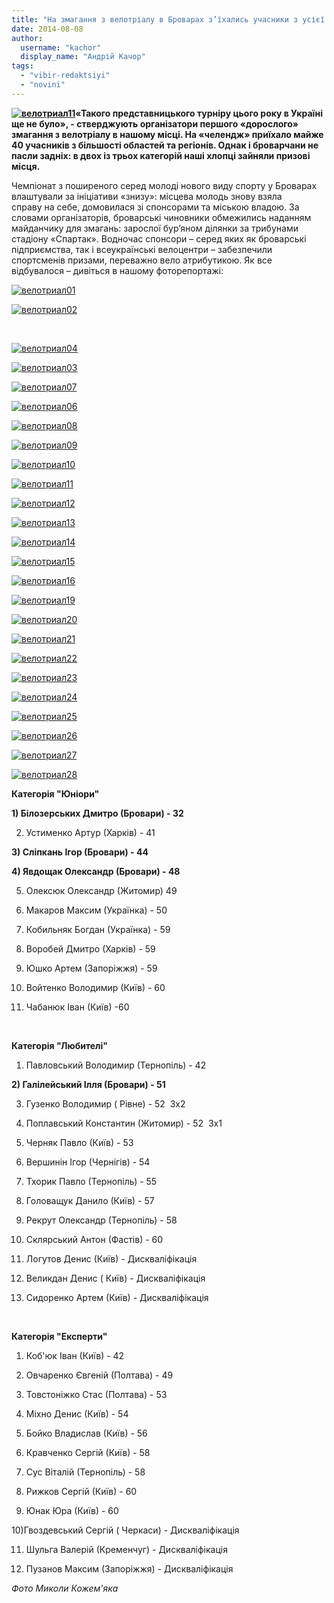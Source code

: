 ```yaml
---
title: "На змагання з велотріалу в Броварах з’їхались учасники з усієї країни"
date: 2014-08-08
author: 
  username: "kachor"
  display_name: "Андрій Качор"
tags: 
  - "vibir-redaktsiyi"
  - "novini"
---
```


**[![велотриал11](https://mpz.brovary.org/wp-content/uploads/2014/08/velotrial11.jpg)](https://mpz.brovary.org/wp-content/uploads/2014/08/velotrial11.jpg)«Такого представницького турніру цього року в Україні ще не було», - стверджують організатори першого «дорослого» змагання з велотріалу в нашому місці. На «челендж» приїхало майже 40 учасників з більшості областей та регіонів. Однак і броварчани не пасли задніх: в двох із трьох категорій наші хлопці зайняли призові місця.**

Чемпіонат з поширеного серед молоді нового виду спорту у Броварах влаштували за ініціативи «знизу»: місцева молодь знову взяла справу на себе, домовилася зі спонсорами та міською владою. За словами організаторів, броварські чиновники обмежились наданням майданчику для змагань: зарослої бур’яном ділянки за трибунами стадіону «Спартак». Водночас спонсори – серед яких як броварські підприємства, так і всеукраїнські велоцентри – забезпечили спортсменів призами, переважно вело атрибутикою. Як все відбувалося – дивіться в нашому фоторепортажі:

[![велотриал01](https://mpz.brovary.org/wp-content/uploads/2014/08/velotrial01.jpg)](https://mpz.brovary.org/wp-content/uploads/2014/08/velotrial01.jpg)

[![велотриал02](https://mpz.brovary.org/wp-content/uploads/2014/08/velotrial02.jpg)](https://mpz.brovary.org/wp-content/uploads/2014/08/velotrial02.jpg)

 

[![велотриал04](https://mpz.brovary.org/wp-content/uploads/2014/08/velotrial04.jpg)](https://mpz.brovary.org/wp-content/uploads/2014/08/velotrial04.jpg)

[![велотриал03](https://mpz.brovary.org/wp-content/uploads/2014/08/velotrial03.jpg)](https://mpz.brovary.org/wp-content/uploads/2014/08/velotrial03.jpg)

[![велотриал07](https://mpz.brovary.org/wp-content/uploads/2014/08/velotrial07.jpg)](https://mpz.brovary.org/wp-content/uploads/2014/08/velotrial07.jpg)

[![велотриал06](https://mpz.brovary.org/wp-content/uploads/2014/08/velotrial06.jpg)](https://mpz.brovary.org/wp-content/uploads/2014/08/velotrial06.jpg)

[![велотриал08](https://mpz.brovary.org/wp-content/uploads/2014/08/velotrial08.jpg)](https://mpz.brovary.org/wp-content/uploads/2014/08/velotrial08.jpg)

[![велотриал09](https://mpz.brovary.org/wp-content/uploads/2014/08/velotrial09.jpg)](https://mpz.brovary.org/wp-content/uploads/2014/08/velotrial09.jpg)

[![велотриал10](https://mpz.brovary.org/wp-content/uploads/2014/08/velotrial10.jpg)](https://mpz.brovary.org/wp-content/uploads/2014/08/velotrial10.jpg)

[![велотриал11](https://mpz.brovary.org/wp-content/uploads/2014/08/velotrial111.jpg)](https://mpz.brovary.org/wp-content/uploads/2014/08/velotrial111.jpg)

[![велотриал12](https://mpz.brovary.org/wp-content/uploads/2014/08/velotrial12.jpg)](https://mpz.brovary.org/wp-content/uploads/2014/08/velotrial12.jpg)

[![велотриал13](https://mpz.brovary.org/wp-content/uploads/2014/08/velotrial13.jpg)](https://mpz.brovary.org/wp-content/uploads/2014/08/velotrial13.jpg)

[![велотриал14](https://mpz.brovary.org/wp-content/uploads/2014/08/velotrial14.jpg)](https://mpz.brovary.org/wp-content/uploads/2014/08/velotrial14.jpg)

[![велотриал15](https://mpz.brovary.org/wp-content/uploads/2014/08/velotrial15.jpg)](https://mpz.brovary.org/wp-content/uploads/2014/08/velotrial15.jpg)

[![велотриал16](https://mpz.brovary.org/wp-content/uploads/2014/08/velotrial16.jpg)](https://mpz.brovary.org/wp-content/uploads/2014/08/velotrial16.jpg)

[![велотриал19](https://mpz.brovary.org/wp-content/uploads/2014/08/velotrial19.jpg)](https://mpz.brovary.org/wp-content/uploads/2014/08/velotrial19.jpg)

[![велотриал20](https://mpz.brovary.org/wp-content/uploads/2014/08/velotrial20.jpg)](https://mpz.brovary.org/wp-content/uploads/2014/08/velotrial20.jpg)

[![велотриал21](https://mpz.brovary.org/wp-content/uploads/2014/08/velotrial21.jpg)](https://mpz.brovary.org/wp-content/uploads/2014/08/velotrial21.jpg)

[![велотриал22](https://mpz.brovary.org/wp-content/uploads/2014/08/velotrial22.jpg)](https://mpz.brovary.org/wp-content/uploads/2014/08/velotrial22.jpg)

[![велотриал23](https://mpz.brovary.org/wp-content/uploads/2014/08/velotrial23.jpg)](https://mpz.brovary.org/wp-content/uploads/2014/08/velotrial23.jpg)

[![велотриал24](https://mpz.brovary.org/wp-content/uploads/2014/08/velotrial24.jpg)](https://mpz.brovary.org/wp-content/uploads/2014/08/velotrial24.jpg)

[![велотриал25](https://mpz.brovary.org/wp-content/uploads/2014/08/velotrial25.jpg)](https://mpz.brovary.org/wp-content/uploads/2014/08/velotrial25.jpg)

[![велотриал26](https://mpz.brovary.org/wp-content/uploads/2014/08/velotrial26.jpg)](https://mpz.brovary.org/wp-content/uploads/2014/08/velotrial26.jpg)

[![велотриал27](https://mpz.brovary.org/wp-content/uploads/2014/08/velotrial27.jpg)](https://mpz.brovary.org/wp-content/uploads/2014/08/velotrial27.jpg)

[![велотриал28](https://mpz.brovary.org/wp-content/uploads/2014/08/velotrial28.jpg)](https://mpz.brovary.org/wp-content/uploads/2014/08/velotrial28.jpg)

**Категорія "Юніори"**

**1) Білозерських Дмитро (Бровари) - 32**

2) Устименко Артур (Харків) - 41

**3) Сліпкань Ігор (Бровари) - 44**

**4) Явдощак Олександр (Бровари) - 48**

5) Олексюк Олександр (Житомир) 49

6) Макаров Максим (Українка) - 50

7) Кобильняк Богдан (Українка) - 59

8) Воробей Дмитро (Харків) - 59

9) Юшко Артем (Запоріжжя) - 59

10) Войтенко Володимир (Київ) - 60

11) Чабанюк Іван (Київ) -60

 

**Категорія "Любителі"**

1) Павловський Володимир (Тернопіль) - 42

**2) Галілейський Ілля (Бровари) - 51**

3) Гузенко Володимир ( Рівне) - 52  3х2

4) Поплавський Константин (Житомир) - 52  3х1

5) Черняк Павло (Київ) - 53

6) Вершинін Ігор (Чернігів) - 54

7) Тхорик Павло (Тернопіль) - 55

8) Головащук Данило (Київ) - 57

9) Рекрут Олександр (Тернопіль) - 58

10) Склярський Антон (Фастів) - 60

11) Логутов Денис (Київ) - Дискваліфікація

12) Великдан Денис ( Київ) - Дискваліфікація

13) Сидоренко Артем (Київ) - Дискваліфікація

 

**Категорія "Експерти"**

1) Коб'юк Іван (Київ) - 42

2) Овчаренко Євгеній (Полтава) - 49

3) Товстоніжко Стас (Полтава) - 53

4) Міхно Денис (Київ) - 54

5) Бойко Владислав (Київ) - 56

6) Кравченко Сергій (Київ) - 58

7) Сус Віталій (Тернопіль) - 58

8) Рижков Сергій (Київ) - 60

9) Юнак Юра (Київ) - 60

10)Гвоздевський Сергій ( Черкаси) - Дискваліфікація

11) Шульга Валерій (Кременчуг) - Дискваліфікація

12) Пузанов Максим (Запоріжжя) - Дискваліфікація

_Фото Миколи Кожем'яка_
